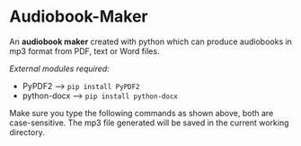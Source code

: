 # Audiobook-Maker
An **audiobook maker** created with python which can produce audiobooks in mp3 format from PDF, text or Word files.

*External modules required:*
- PyPDF2 --> ```pip install PyPDF2```
- python-docx --> ```pip install python-docx```

Make sure you type the following commands as shown above, both are case-sensitive.
The mp3 file generated will be saved in the current working directory.
